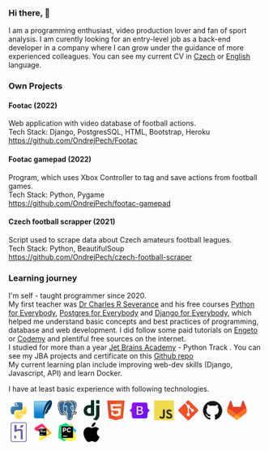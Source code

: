 ### Hi there, 👋

I am a programming enthusiast, video production lover and fan of sport analysis. I am curently looking for an entry-level job as a back-end developer in a company where I can grow under the guidance of more experienced colleagues. You can see my current CV in [Czech](https://github.com/OndrejPech/CV/blob/main/pech_ondrej_cz.pdf) or [English](https://github.com/OndrejPech/CV/blob/main/pech_ondrej%20_eng.pdf) language.


### Own Projects
#### Footac (2022)
Web application with video database of football actions.<br>
Tech Stack: Django, PostgresSQL, HTML, Bootstrap, Heroku<br>
https://github.com/OndrejPech/Footac

#### Footac gamepad (2022)
Program, which uses Xbox Controller to tag and save actions from football games.<br>
Tech Stack: Python, Pygame<br>
https://github.com/OndrejPech/footac-gamepad

#### Czech football scrapper (2021)
Script used to scrape data about Czech amateurs football leagues.<br>
Tech Stack: Python, BeautifulSoup<br>
https://github.com/OndrejPech/czech-football-scraper

### Learning journey
I'm self - taught programmer since 2020. <br>
My first teacher was [Dr Charles R Severance](https://www.dr-chuck.com) and his free courses [Python for Everybody](https://www.py4e.com), [Postgres for Everybody](https://www.pg4e.com) and [Django for Everybody](https://www.dj4e.com), which helped me understand basic concepts and best practices of programming, database and web development. 
I did follow some paid tutorials on [Engeto](https://engeto.cz) or [Codemy](https://codemy.com) and plentiful free sources on the internet. <br>
I studied for more than a year [Jet Brains Academy](https://www.jetbrains.com/academy/) - Python Track . You can see my JBA projects and certificate on this [Github repo](https://github.com/OndrejPech/Jet-Brains-Academy---Python) <br>
My current learning plan include improving web-dev skills (Django, Javascript, API) and learn Docker. 




I have at least basic experience with following technologies.
<div>
  <img src="https://github.com/devicons/devicon/blob/master/icons/python/python-original.svg" title="Python" alt="Python" width="40" height="40"/>&nbsp;
  <img src="https://github.com/devicons/devicon/blob/master/icons/sqlite/sqlite-original.svg" title="SQLite" alt="SQLite" width="40" height="40"/>&nbsp;
  <img src="https://github.com/devicons/devicon/blob/master/icons/postgresql/postgresql-original.svg" title="Postgresql" alt="postgresql" width="40" height="40"/>&nbsp;
  <img src="https://github.com/devicons/devicon/blob/master/icons/django/django-plain.svg" title="Django" alt="Django" width="40" height="40"/>&nbsp;
  <img src="https://github.com/devicons/devicon/blob/master/icons/html5/html5-original.svg" title="HTML5" alt="HTML" width="40" height="40"/>&nbsp;
  <img src="https://github.com/devicons/devicon/blob/master/icons/bootstrap/bootstrap-original.svg" title="Bootstrap" alt="Bootstrap" width="40" height="40"/>&nbsp;
  <img src="https://github.com/devicons/devicon/blob/master/icons/javascript/javascript-original.svg" title="JavaScript" alt="JavaScript" width="40" height="40"/>&nbsp;
  <img src="https://github.com/devicons/devicon/blob/master/icons/git/git-original.svg" title="Git" alt="Git" width="40" height="40"/>&nbsp;
   <img src="https://github.com/devicons/devicon/blob/master/icons/github/github-original.svg" title="Github" alt="Github" width="40" height="40"/>&nbsp;
   <img src="https://github.com/devicons/devicon/blob/master/icons/gitlab/gitlab-original.svg" title="Gitlab" alt="Gitlab" width="40" height="40"/>&nbsp;
   <img src="https://github.com/devicons/devicon/blob/master/icons/heroku/heroku-original.svg" title="Heroku" alt="Heroku" width="40" height="40"/>&nbsp;
   <img src="https://github.com/devicons/devicon/blob/master/icons/jetbrains/jetbrains-original.svg" title="JetBrains" alt="JetBrains" width="40" height="40"/>&nbsp;
   <img src="https://github.com/devicons/devicon/blob/master/icons/pycharm/pycharm-original.svg" title="PyCharm" alt="Pycharm" width="40" height="40"/>&nbsp;
   <img src="https://github.com/devicons/devicon/blob/master/icons/apple/apple-original.svg" title="Apple" alt="Apple" width="40" height="40"/>&nbsp;
</div>
